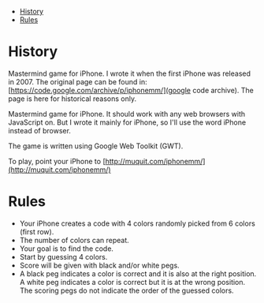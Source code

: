 <!-- TOC -->

- [History](#history)
- [Rules](#rules)

<!-- /TOC -->
# History
Mastermind game for iPhone. I wrote it when the first iPhone was released in 2007. The original page can be found in: [https://code.google.com/archive/p/iphonemm/](google code archive). The page is here for historical reasons only.

Mastermind game for iPhone. It should work with any web browsers with JavaScript on. But I wrote it mainly for iPhone, so I'll use the word iPhone instead of browser.

The game is written using Google Web Toolkit (GWT).

To play, point your iPhone to [http://muquit.com/iphonemm/](http://muquit.com/iphonemm/)

# Rules

* Your iPhone creates a code with 4 colors randomly picked from 6 colors (first row).
* The number of colors can repeat.
* Your goal is to find the code.
* Start by guessing 4 colors.
* Score will be given with black and/or white pegs.
* A black peg indicates a color is correct and it is also at the right position. A white peg indicates a color is correct but it is at the wrong position. The scoring pegs do not indicate the order of the guessed colors.
